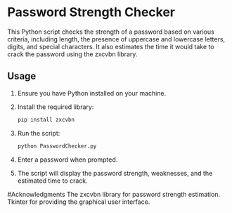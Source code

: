 # Password Strength Checker

This Python script checks the strength of a password based on various criteria, including length, the presence of uppercase and lowercase letters, digits, and special characters. 
It also estimates the time it would take to crack the password using the zxcvbn library. 

## Usage

1. Ensure you have Python installed on your machine.

2. Install the required library:

    ```bash
    pip install zxcvbn
    ```

3. Run the script:

    ```bash
    python PasswordChecker.py
    ```

4. Enter a password when prompted.

5. The script will display the password strength, weaknesses, and the estimated time to crack.

#Acknowledgments
The zxcvbn library for password strength estimation.
Tkinter for providing the graphical user interface.
